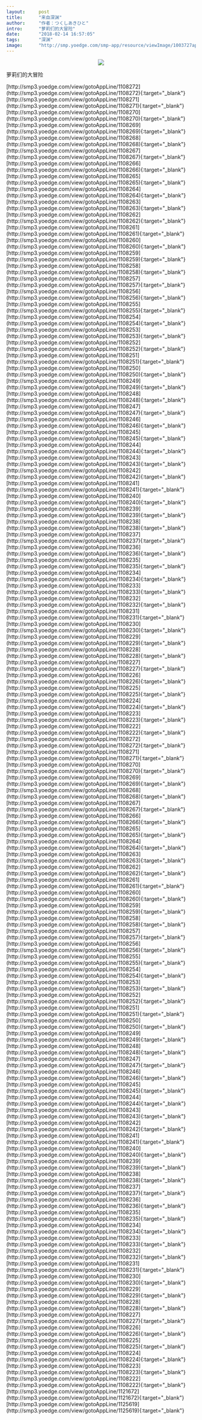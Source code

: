 ```yaml
---
layout:     post
title:      "来自深渊"
author:     "作者：つくしあきひと"
intro:      "萝莉们的大冒险"
date:       "2018-02-14 16:57:05"
tags:       "深渊"
image:      "http://smp.yoedge.com/smp-app/resource/viewImage/1003727appline.png"
---
```

<div style="text-align: center">
<p><img src="http://smp.yoedge.com/smp-app/resource/viewImage/1003727appline.png"/></p>
</div>
<p class="post-meta">
<span>萝莉们的大冒险</span>
</p>
[http://smp3.yoedge.com/view/gotoAppLine/1108272](http://smp3.yoedge.com/view/gotoAppLine/1108272){:target="_blank"}
[http://smp3.yoedge.com/view/gotoAppLine/1108271](http://smp3.yoedge.com/view/gotoAppLine/1108271){:target="_blank"}
[http://smp3.yoedge.com/view/gotoAppLine/1108270](http://smp3.yoedge.com/view/gotoAppLine/1108270){:target="_blank"}
[http://smp3.yoedge.com/view/gotoAppLine/1108269](http://smp3.yoedge.com/view/gotoAppLine/1108269){:target="_blank"}
[http://smp3.yoedge.com/view/gotoAppLine/1108268](http://smp3.yoedge.com/view/gotoAppLine/1108268){:target="_blank"}
[http://smp3.yoedge.com/view/gotoAppLine/1108267](http://smp3.yoedge.com/view/gotoAppLine/1108267){:target="_blank"}
[http://smp3.yoedge.com/view/gotoAppLine/1108266](http://smp3.yoedge.com/view/gotoAppLine/1108266){:target="_blank"}
[http://smp3.yoedge.com/view/gotoAppLine/1108265](http://smp3.yoedge.com/view/gotoAppLine/1108265){:target="_blank"}
[http://smp3.yoedge.com/view/gotoAppLine/1108264](http://smp3.yoedge.com/view/gotoAppLine/1108264){:target="_blank"}
[http://smp3.yoedge.com/view/gotoAppLine/1108263](http://smp3.yoedge.com/view/gotoAppLine/1108263){:target="_blank"}
[http://smp3.yoedge.com/view/gotoAppLine/1108262](http://smp3.yoedge.com/view/gotoAppLine/1108262){:target="_blank"}
[http://smp3.yoedge.com/view/gotoAppLine/1108261](http://smp3.yoedge.com/view/gotoAppLine/1108261){:target="_blank"}
[http://smp3.yoedge.com/view/gotoAppLine/1108260](http://smp3.yoedge.com/view/gotoAppLine/1108260){:target="_blank"}
[http://smp3.yoedge.com/view/gotoAppLine/1108259](http://smp3.yoedge.com/view/gotoAppLine/1108259){:target="_blank"}
[http://smp3.yoedge.com/view/gotoAppLine/1108258](http://smp3.yoedge.com/view/gotoAppLine/1108258){:target="_blank"}
[http://smp3.yoedge.com/view/gotoAppLine/1108257](http://smp3.yoedge.com/view/gotoAppLine/1108257){:target="_blank"}
[http://smp3.yoedge.com/view/gotoAppLine/1108256](http://smp3.yoedge.com/view/gotoAppLine/1108256){:target="_blank"}
[http://smp3.yoedge.com/view/gotoAppLine/1108255](http://smp3.yoedge.com/view/gotoAppLine/1108255){:target="_blank"}
[http://smp3.yoedge.com/view/gotoAppLine/1108254](http://smp3.yoedge.com/view/gotoAppLine/1108254){:target="_blank"}
[http://smp3.yoedge.com/view/gotoAppLine/1108253](http://smp3.yoedge.com/view/gotoAppLine/1108253){:target="_blank"}
[http://smp3.yoedge.com/view/gotoAppLine/1108252](http://smp3.yoedge.com/view/gotoAppLine/1108252){:target="_blank"}
[http://smp3.yoedge.com/view/gotoAppLine/1108251](http://smp3.yoedge.com/view/gotoAppLine/1108251){:target="_blank"}
[http://smp3.yoedge.com/view/gotoAppLine/1108250](http://smp3.yoedge.com/view/gotoAppLine/1108250){:target="_blank"}
[http://smp3.yoedge.com/view/gotoAppLine/1108249](http://smp3.yoedge.com/view/gotoAppLine/1108249){:target="_blank"}
[http://smp3.yoedge.com/view/gotoAppLine/1108248](http://smp3.yoedge.com/view/gotoAppLine/1108248){:target="_blank"}
[http://smp3.yoedge.com/view/gotoAppLine/1108247](http://smp3.yoedge.com/view/gotoAppLine/1108247){:target="_blank"}
[http://smp3.yoedge.com/view/gotoAppLine/1108246](http://smp3.yoedge.com/view/gotoAppLine/1108246){:target="_blank"}
[http://smp3.yoedge.com/view/gotoAppLine/1108245](http://smp3.yoedge.com/view/gotoAppLine/1108245){:target="_blank"}
[http://smp3.yoedge.com/view/gotoAppLine/1108244](http://smp3.yoedge.com/view/gotoAppLine/1108244){:target="_blank"}
[http://smp3.yoedge.com/view/gotoAppLine/1108243](http://smp3.yoedge.com/view/gotoAppLine/1108243){:target="_blank"}
[http://smp3.yoedge.com/view/gotoAppLine/1108242](http://smp3.yoedge.com/view/gotoAppLine/1108242){:target="_blank"}
[http://smp3.yoedge.com/view/gotoAppLine/1108241](http://smp3.yoedge.com/view/gotoAppLine/1108241){:target="_blank"}
[http://smp3.yoedge.com/view/gotoAppLine/1108240](http://smp3.yoedge.com/view/gotoAppLine/1108240){:target="_blank"}
[http://smp3.yoedge.com/view/gotoAppLine/1108239](http://smp3.yoedge.com/view/gotoAppLine/1108239){:target="_blank"}
[http://smp3.yoedge.com/view/gotoAppLine/1108238](http://smp3.yoedge.com/view/gotoAppLine/1108238){:target="_blank"}
[http://smp3.yoedge.com/view/gotoAppLine/1108237](http://smp3.yoedge.com/view/gotoAppLine/1108237){:target="_blank"}
[http://smp3.yoedge.com/view/gotoAppLine/1108236](http://smp3.yoedge.com/view/gotoAppLine/1108236){:target="_blank"}
[http://smp3.yoedge.com/view/gotoAppLine/1108235](http://smp3.yoedge.com/view/gotoAppLine/1108235){:target="_blank"}
[http://smp3.yoedge.com/view/gotoAppLine/1108234](http://smp3.yoedge.com/view/gotoAppLine/1108234){:target="_blank"}
[http://smp3.yoedge.com/view/gotoAppLine/1108233](http://smp3.yoedge.com/view/gotoAppLine/1108233){:target="_blank"}
[http://smp3.yoedge.com/view/gotoAppLine/1108232](http://smp3.yoedge.com/view/gotoAppLine/1108232){:target="_blank"}
[http://smp3.yoedge.com/view/gotoAppLine/1108231](http://smp3.yoedge.com/view/gotoAppLine/1108231){:target="_blank"}
[http://smp3.yoedge.com/view/gotoAppLine/1108230](http://smp3.yoedge.com/view/gotoAppLine/1108230){:target="_blank"}
[http://smp3.yoedge.com/view/gotoAppLine/1108229](http://smp3.yoedge.com/view/gotoAppLine/1108229){:target="_blank"}
[http://smp3.yoedge.com/view/gotoAppLine/1108228](http://smp3.yoedge.com/view/gotoAppLine/1108228){:target="_blank"}
[http://smp3.yoedge.com/view/gotoAppLine/1108227](http://smp3.yoedge.com/view/gotoAppLine/1108227){:target="_blank"}
[http://smp3.yoedge.com/view/gotoAppLine/1108226](http://smp3.yoedge.com/view/gotoAppLine/1108226){:target="_blank"}
[http://smp3.yoedge.com/view/gotoAppLine/1108225](http://smp3.yoedge.com/view/gotoAppLine/1108225){:target="_blank"}
[http://smp3.yoedge.com/view/gotoAppLine/1108224](http://smp3.yoedge.com/view/gotoAppLine/1108224){:target="_blank"}
[http://smp3.yoedge.com/view/gotoAppLine/1108223](http://smp3.yoedge.com/view/gotoAppLine/1108223){:target="_blank"}
[http://smp3.yoedge.com/view/gotoAppLine/1108222](http://smp3.yoedge.com/view/gotoAppLine/1108222){:target="_blank"}
[http://smp3.yoedge.com/view/gotoAppLine/1108272](http://smp3.yoedge.com/view/gotoAppLine/1108272){:target="_blank"}
[http://smp3.yoedge.com/view/gotoAppLine/1108271](http://smp3.yoedge.com/view/gotoAppLine/1108271){:target="_blank"}
[http://smp3.yoedge.com/view/gotoAppLine/1108270](http://smp3.yoedge.com/view/gotoAppLine/1108270){:target="_blank"}
[http://smp3.yoedge.com/view/gotoAppLine/1108269](http://smp3.yoedge.com/view/gotoAppLine/1108269){:target="_blank"}
[http://smp3.yoedge.com/view/gotoAppLine/1108268](http://smp3.yoedge.com/view/gotoAppLine/1108268){:target="_blank"}
[http://smp3.yoedge.com/view/gotoAppLine/1108267](http://smp3.yoedge.com/view/gotoAppLine/1108267){:target="_blank"}
[http://smp3.yoedge.com/view/gotoAppLine/1108266](http://smp3.yoedge.com/view/gotoAppLine/1108266){:target="_blank"}
[http://smp3.yoedge.com/view/gotoAppLine/1108265](http://smp3.yoedge.com/view/gotoAppLine/1108265){:target="_blank"}
[http://smp3.yoedge.com/view/gotoAppLine/1108264](http://smp3.yoedge.com/view/gotoAppLine/1108264){:target="_blank"}
[http://smp3.yoedge.com/view/gotoAppLine/1108263](http://smp3.yoedge.com/view/gotoAppLine/1108263){:target="_blank"}
[http://smp3.yoedge.com/view/gotoAppLine/1108262](http://smp3.yoedge.com/view/gotoAppLine/1108262){:target="_blank"}
[http://smp3.yoedge.com/view/gotoAppLine/1108261](http://smp3.yoedge.com/view/gotoAppLine/1108261){:target="_blank"}
[http://smp3.yoedge.com/view/gotoAppLine/1108260](http://smp3.yoedge.com/view/gotoAppLine/1108260){:target="_blank"}
[http://smp3.yoedge.com/view/gotoAppLine/1108259](http://smp3.yoedge.com/view/gotoAppLine/1108259){:target="_blank"}
[http://smp3.yoedge.com/view/gotoAppLine/1108258](http://smp3.yoedge.com/view/gotoAppLine/1108258){:target="_blank"}
[http://smp3.yoedge.com/view/gotoAppLine/1108257](http://smp3.yoedge.com/view/gotoAppLine/1108257){:target="_blank"}
[http://smp3.yoedge.com/view/gotoAppLine/1108256](http://smp3.yoedge.com/view/gotoAppLine/1108256){:target="_blank"}
[http://smp3.yoedge.com/view/gotoAppLine/1108255](http://smp3.yoedge.com/view/gotoAppLine/1108255){:target="_blank"}
[http://smp3.yoedge.com/view/gotoAppLine/1108254](http://smp3.yoedge.com/view/gotoAppLine/1108254){:target="_blank"}
[http://smp3.yoedge.com/view/gotoAppLine/1108253](http://smp3.yoedge.com/view/gotoAppLine/1108253){:target="_blank"}
[http://smp3.yoedge.com/view/gotoAppLine/1108252](http://smp3.yoedge.com/view/gotoAppLine/1108252){:target="_blank"}
[http://smp3.yoedge.com/view/gotoAppLine/1108251](http://smp3.yoedge.com/view/gotoAppLine/1108251){:target="_blank"}
[http://smp3.yoedge.com/view/gotoAppLine/1108250](http://smp3.yoedge.com/view/gotoAppLine/1108250){:target="_blank"}
[http://smp3.yoedge.com/view/gotoAppLine/1108249](http://smp3.yoedge.com/view/gotoAppLine/1108249){:target="_blank"}
[http://smp3.yoedge.com/view/gotoAppLine/1108248](http://smp3.yoedge.com/view/gotoAppLine/1108248){:target="_blank"}
[http://smp3.yoedge.com/view/gotoAppLine/1108247](http://smp3.yoedge.com/view/gotoAppLine/1108247){:target="_blank"}
[http://smp3.yoedge.com/view/gotoAppLine/1108246](http://smp3.yoedge.com/view/gotoAppLine/1108246){:target="_blank"}
[http://smp3.yoedge.com/view/gotoAppLine/1108245](http://smp3.yoedge.com/view/gotoAppLine/1108245){:target="_blank"}
[http://smp3.yoedge.com/view/gotoAppLine/1108244](http://smp3.yoedge.com/view/gotoAppLine/1108244){:target="_blank"}
[http://smp3.yoedge.com/view/gotoAppLine/1108243](http://smp3.yoedge.com/view/gotoAppLine/1108243){:target="_blank"}
[http://smp3.yoedge.com/view/gotoAppLine/1108242](http://smp3.yoedge.com/view/gotoAppLine/1108242){:target="_blank"}
[http://smp3.yoedge.com/view/gotoAppLine/1108241](http://smp3.yoedge.com/view/gotoAppLine/1108241){:target="_blank"}
[http://smp3.yoedge.com/view/gotoAppLine/1108240](http://smp3.yoedge.com/view/gotoAppLine/1108240){:target="_blank"}
[http://smp3.yoedge.com/view/gotoAppLine/1108239](http://smp3.yoedge.com/view/gotoAppLine/1108239){:target="_blank"}
[http://smp3.yoedge.com/view/gotoAppLine/1108238](http://smp3.yoedge.com/view/gotoAppLine/1108238){:target="_blank"}
[http://smp3.yoedge.com/view/gotoAppLine/1108237](http://smp3.yoedge.com/view/gotoAppLine/1108237){:target="_blank"}
[http://smp3.yoedge.com/view/gotoAppLine/1108236](http://smp3.yoedge.com/view/gotoAppLine/1108236){:target="_blank"}
[http://smp3.yoedge.com/view/gotoAppLine/1108235](http://smp3.yoedge.com/view/gotoAppLine/1108235){:target="_blank"}
[http://smp3.yoedge.com/view/gotoAppLine/1108234](http://smp3.yoedge.com/view/gotoAppLine/1108234){:target="_blank"}
[http://smp3.yoedge.com/view/gotoAppLine/1108233](http://smp3.yoedge.com/view/gotoAppLine/1108233){:target="_blank"}
[http://smp3.yoedge.com/view/gotoAppLine/1108232](http://smp3.yoedge.com/view/gotoAppLine/1108232){:target="_blank"}
[http://smp3.yoedge.com/view/gotoAppLine/1108231](http://smp3.yoedge.com/view/gotoAppLine/1108231){:target="_blank"}
[http://smp3.yoedge.com/view/gotoAppLine/1108230](http://smp3.yoedge.com/view/gotoAppLine/1108230){:target="_blank"}
[http://smp3.yoedge.com/view/gotoAppLine/1108229](http://smp3.yoedge.com/view/gotoAppLine/1108229){:target="_blank"}
[http://smp3.yoedge.com/view/gotoAppLine/1108228](http://smp3.yoedge.com/view/gotoAppLine/1108228){:target="_blank"}
[http://smp3.yoedge.com/view/gotoAppLine/1108227](http://smp3.yoedge.com/view/gotoAppLine/1108227){:target="_blank"}
[http://smp3.yoedge.com/view/gotoAppLine/1108226](http://smp3.yoedge.com/view/gotoAppLine/1108226){:target="_blank"}
[http://smp3.yoedge.com/view/gotoAppLine/1108225](http://smp3.yoedge.com/view/gotoAppLine/1108225){:target="_blank"}
[http://smp3.yoedge.com/view/gotoAppLine/1108224](http://smp3.yoedge.com/view/gotoAppLine/1108224){:target="_blank"}
[http://smp3.yoedge.com/view/gotoAppLine/1108223](http://smp3.yoedge.com/view/gotoAppLine/1108223){:target="_blank"}
[http://smp3.yoedge.com/view/gotoAppLine/1108222](http://smp3.yoedge.com/view/gotoAppLine/1108222){:target="_blank"}
[http://smp3.yoedge.com/view/gotoAppLine/1121672](http://smp3.yoedge.com/view/gotoAppLine/1121672){:target="_blank"}
[http://smp3.yoedge.com/view/gotoAppLine/1125619](http://smp3.yoedge.com/view/gotoAppLine/1125619){:target="_blank"}


